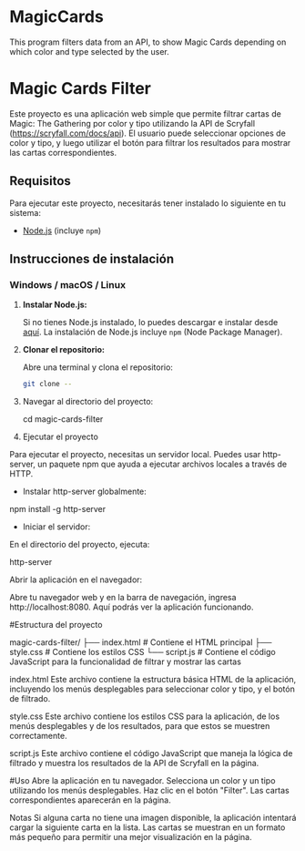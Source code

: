 # MagicCards
This program filters data from an API, to show Magic Cards depending on which color and type selected by the user.

# Magic Cards Filter

Este proyecto es una aplicación web simple que permite filtrar cartas de Magic: The Gathering por color y tipo utilizando la API de Scryfall (https://scryfall.com/docs/api). El usuario puede seleccionar opciones de color y tipo, y luego utilizar el botón para filtrar los resultados para mostrar las cartas correspondientes.

## Requisitos

Para ejecutar este proyecto, necesitarás tener instalado lo siguiente en tu sistema:

- [Node.js](https://nodejs.org/) (incluye `npm`)

## Instrucciones de instalación

### Windows / macOS / Linux

1. **Instalar Node.js:**

   Si no tienes Node.js instalado, lo puedes descargar e instalar desde [aquí](https://nodejs.org/). La instalación de Node.js incluye `npm` (Node Package Manager).

2. **Clonar el repositorio:**

   Abre una terminal y clona el repositorio:

   ```bash
   git clone --
3. Navegar al directorio del proyecto:

   cd magic-cards-filter

4. Ejecutar el proyecto
   
Para ejecutar el proyecto, necesitas un servidor local. Puedes usar http-server, un paquete npm que ayuda a ejecutar archivos locales a través de HTTP.

- Instalar http-server globalmente:

npm install -g http-server

- Iniciar el servidor:

En el directorio del proyecto, ejecuta:

http-server

Abrir la aplicación en el navegador:

Abre tu navegador web y en la barra de navegación, ingresa http://localhost:8080. Aquí podrás ver la aplicación funcionando.

#Estructura del proyecto

magic-cards-filter/
├── index.html      # Contiene el HTML principal
├── style.css       # Contiene los estilos CSS
└── script.js       # Contiene el código JavaScript para la funcionalidad de filtrar y mostrar las cartas

index.html
Este archivo contiene la estructura básica HTML de la aplicación, incluyendo los menús desplegables para seleccionar color y tipo, y el botón de filtrado.

style.css
Este archivo contiene los estilos CSS para la aplicación, de los menús desplegables y  de los resultados, para que estos se muestren correctamente.

script.js
Este archivo contiene el código JavaScript que maneja la lógica de filtrado y muestra los resultados de la API de Scryfall en la página.

#Uso
Abre la aplicación en tu navegador.
Selecciona un color y un tipo utilizando los menús desplegables.
Haz clic en el botón "Filter".
Las cartas correspondientes aparecerán en la página.

Notas
Si alguna carta no tiene una imagen disponible, la aplicación intentará cargar la siguiente carta en la lista.
Las cartas se muestran en un formato más pequeño para permitir una mejor visualización en la página.

   
